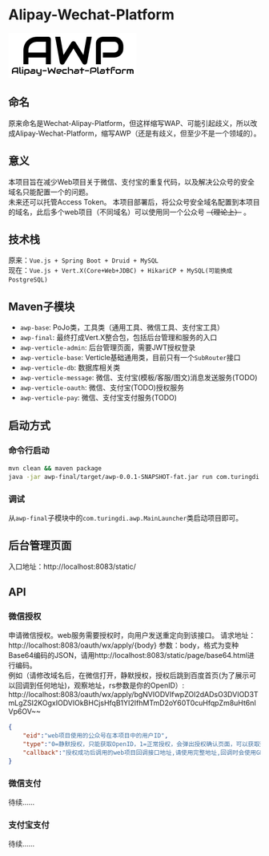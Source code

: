 # Alipay-Wechat-Platform
![](awp-verticle-admin/resources/static/img/logo.png)
## 命名
原来命名是Wechat-Alipay-Platform，但这样缩写WAP、可能引起歧义，所以改成Alipay-Wechat-Platform，缩写AWP（还是有歧义，但至少不是一个领域的）。
## 意义
本项目旨在减少Web项目关于微信、支付宝的重复代码，以及解决公众号的安全域名只能配置一个的问题。  
未来还可以托管Access Token。
本项目部署后，将公众号安全域名配置到本项目的域名，此后多个web项目（不同域名）可以使用同一个公众号 ~~（理论上）~~ 。  
## 技术栈
原来：`Vue.js + Spring Boot + Druid + MySQL`  
现在：`Vue.js + Vert.X(Core+Web+JDBC) + HikariCP + MySQL(可能换成PostgreSQL)`

## Maven子模块
- `awp-base`: PoJo类，工具类（通用工具、微信工具、支付宝工具）
- `awp-final`: 最终打成Vert.X整合包，包括后台管理和服务的入口
- `awp-verticle-admin`: 后台管理页面，需要JWT授权登录
- `awp-verticle-base`: Verticle基础通用类，目前只有一个`SubRouter`接口
- `awp-verticle-db`: 数据库相关类
- `awp-verticle-message`: 微信、支付宝(模板/客服/图文)消息发送服务(TODO)
- `awp-verticle-oauth`: 微信、支付宝(TODO)授权服务
- `awp-verticle-pay`: 微信、支付宝支付服务(TODO)

## 启动方式
### 命令行启动
```bash
mvn clean && maven package
java -jar awp-final/target/awp-0.0.1-SNAPSHOT-fat.jar run com.turingdi.awp.MainVerticle
```
### 调试
从`awp-final`子模块中的`com.turingdi.awp.MainLauncher`类启动项目即可。

## 后台管理页面
入口地址：http://localhost:8083/static/

## API
### 微信授权
申请微信授权。web服务需要授权时，向用户发送重定向到该接口。
请求地址：http://localhost:8083/oauth/wx/apply/{body}
参数：body，格式为变种Base64编码的JSON，请用http://localhost:8083/static/page/base64.html进行编码。  
例如（请修改域名后，在微信打开，静默授权，授权后跳到百度首页(为了展示可以回调到任何地址)，观察地址，rs参数是你的OpenID）: http://localhost:8083/oauth/wx/apply/bgNVIODVIfwpZOI2dADsO3DVIOD3TmLgZSI2KOgxIODVIOkBHCjsHfqB1YI2IfhMTmD2oY60T0cuHfqpZm8uHt6nIVp6OV~~
```json
{
    "eid":"web项目使用的公众号在本项目中的用户ID",
    "type":"0=静默授权，只能获取OpenID，1=正常授权，会弹出授权确认页面，可以获取到用户信息",
    "callback":"授权成功后调用的web项目回调接口地址,请使用完整地址,回调时会使用GET方法，加上rs参数，rs参数值是turingBase64加密的授权结果(JSON)"
}
```

### 微信支付
待续……

### 支付宝支付
待续……